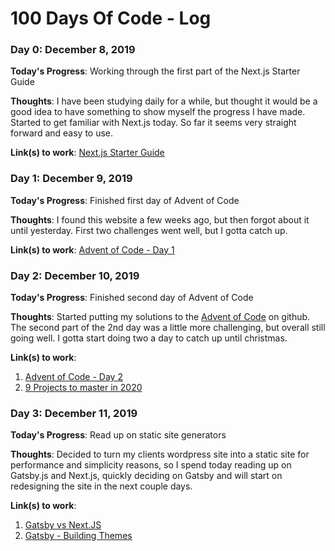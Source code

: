 # 100 Days Of Code - Log

### Day 0: December 8, 2019

**Today's Progress**: Working through the first part of the Next.js Starter Guide

**Thoughts**: I have been studying daily for a while, but thought it would be a good idea to have something to show myself the progress I have made. Started to get familiar with Next.js today. So far it seems very straight forward and easy to use.

**Link(s) to work**: [Next.js Starter Guide](https://nextjs.org/learn/basics/getting-started)


### Day 1: December 9, 2019

**Today's Progress**: Finished first day of Advent of Code

**Thoughts**: I found this website a few weeks ago, but then forgot about it until yesterday. First two challenges went well, but I gotta catch up.

**Link(s) to work**: [Advent of Code - Day 1](https://adventofcode.com/2019/day/1)


### Day 2: December 10, 2019

**Today's Progress**: Finished second day of Advent of Code

**Thoughts**: Started putting my solutions to the [Advent of Code](https://adventofcode.com/) on github. The second part of the 2nd day was a little more challenging, but overall still going well. I gotta start doing two a day to catch up until christmas.

**Link(s) to work**: 
1. [Advent of Code - Day 2](https://adventofcode.com/2019/day/2)
2. [9 Projects to master in 2020](https://medium.com/better-programming/9-projects-you-can-do-to-become-a-front-end-master-in-2020-97577110cca1)


### Day 3: December 11, 2019

**Today's Progress**: Read up on static site generators

**Thoughts**:  Decided to turn my clients wordpress site into a static site for performance and simplicity reasons, so I spend today reading up on Gatsby.js and Next.js, quickly deciding on Gatsby and will start on redesigning the site in the next couple days.

**Link(s) to work**: 
1. [Gatsby vs Next.JS](https://dev.to/jameesy/gatsby-vs-next-js-what-why-and-when-4al5)
2. [Gatsby - Building Themes](https://www.gatsbyjs.org/docs/themes/building-themes/)
